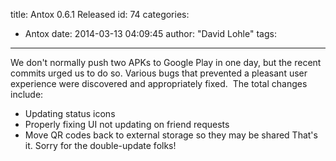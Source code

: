 title: Antox 0.6.1 Released
id: 74
categories:
  - Antox
date: 2014-03-13 04:09:45
author: "David Lohle"
tags:
---

We don't normally push two APKs to Google Play in one day, but the recent commits urged us to do so. Various bugs that prevented a pleasant user experience were discovered and appropriately fixed.  The total changes include:

*   Updating status icons
*   Properly fixing UI not updating on friend requests
*   Move QR codes back to external storage so they may be shared
That's it. Sorry for the double-update folks!